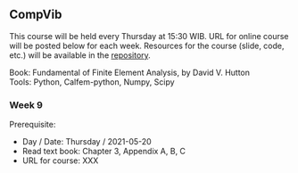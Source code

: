 ## CompVib
This course will be held every Thursday at 15:30 WIB. URL for online course will be posted below for each week. Resources for the course (slide, code, etc.) will be available in the [repository](https://github.com/bagustris/compvib).

Book: Fundamental of Finite Element Analysis, by David V. Hutton  
Tools: Python, Calfem-python, Numpy, Scipy

### Week 9  
Prerequisite:
- Day / Date: Thursday / 2021-05-20
- Read text book: Chapter 3, Appendix A, B, C
- URL for course: XXX

